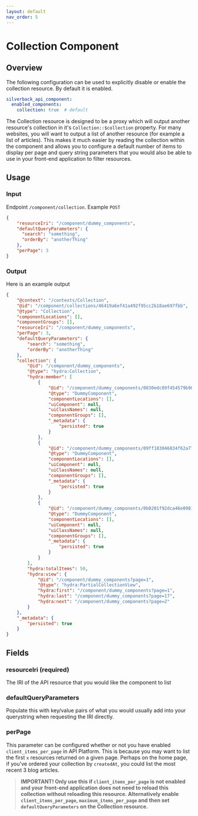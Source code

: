 ```yaml
---
layout: default
nav_order: 5
---
```

# Collection Component

## Overview

The following configuration can be used to explicitly disable or enable the collection resource. By default it is enabled.

```yaml
silverback_api_component:
  enabled_components:
    collection: true  # default
```

The Collection resource is designed to be a proxy which will output another resource's collection in it's `Collection::$collection` property. For many websites, you will want to output a list of another resource (for example a list of articles). This makes it much easier by reading the collection within the component and allows you to configure a default number of items to display per page and query string parameters that you would also be able to use in your front-end application to filter resources.

## Usage

### Input

Endpoint `/component/collection`. Example `POST`

```json
{
    "resourceIri": "/component/dummy_components",
    "defaultQueryParameters": {
      "search": "something",
      "orderBy": "anotherThing"
    },
    "perPage": 3
}
```

### Output

Here is an example output

```json
{
    "@context": "/contexts/Collection",
    "@id": "/component/collections/46419a6ef41a492f95cc2b18ae697fbb",
    "@type": "Collection",
    "componentLocations": [],
    "componentGroups": [],
    "resourceIri": "/component/dummy_components",
    "perPage": 3,
    "defaultQueryParameters": {
        "search": "something",
        "orderBy": "anotherThing"
    },
    "collection": {
        "@id": "/component/dummy_components",
        "@type": "hydra:Collection",
        "hydra:member": [
            {
                "@id": "/component/dummy_components/0830edc89f454579b9007cab7f017989",
                "@type": "DummyComponent",
                "componentLocations": [],
                "uiComponent": null,
                "uiClassNames": null,
                "componentGroups": [],
                "_metadata": {
                    "persisted": true
                }
            },
            {
                "@id": "/component/dummy_components/09ff183046834f62a77c694b4bf8de1d",
                "@type": "DummyComponent",
                "componentLocations": [],
                "uiComponent": null,
                "uiClassNames": null,
                "componentGroups": [],
                "_metadata": {
                    "persisted": true
                }
            },
            {
                "@id": "/component/dummy_components/0b0201f92dca46e0981e02231eb3da9e",
                "@type": "DummyComponent",
                "componentLocations": [],
                "uiComponent": null,
                "uiClassNames": null,
                "componentGroups": [],
                "_metadata": {
                    "persisted": true
                }
            }
        ],
        "hydra:totalItems": 50,
        "hydra:view": {
            "@id": "/component/dummy_components?page=1",
            "@type": "hydra:PartialCollectionView",
            "hydra:first": "/component/dummy_components?page=1",
            "hydra:last": "/component/dummy_components?page=17",
            "hydra:next": "/component/dummy_components?page=2"
        }
    },
    "_metadata": {
        "persisted": true
    }
} 
```

## Fields

### resourceIri (required)

The IRI of the API resource that you would like the component to list

### defaultQueryParameters

Populate this with key/value pairs of what you would usually add into your querystring when requesting the IRI directly.

### perPage

This parameter can be configured whether or not you have enabled `client_items_per_page` in API Platform. This is because you may want to list the first `x` resources returned on a given page. Perhaps on the home page, if you've ordered your collection by `createdAt`, you could list the most recent 3 blog articles.

> **IMPORTANT! Only use this if `client_items_per_page` is not enabled and your front-end application does not need to reload this collection without reloading this resource. Alternatively enable `client_items_per_page`, `maximum_items_per_page` and then set `defaultQueryParameters` on the Collection resource.**
